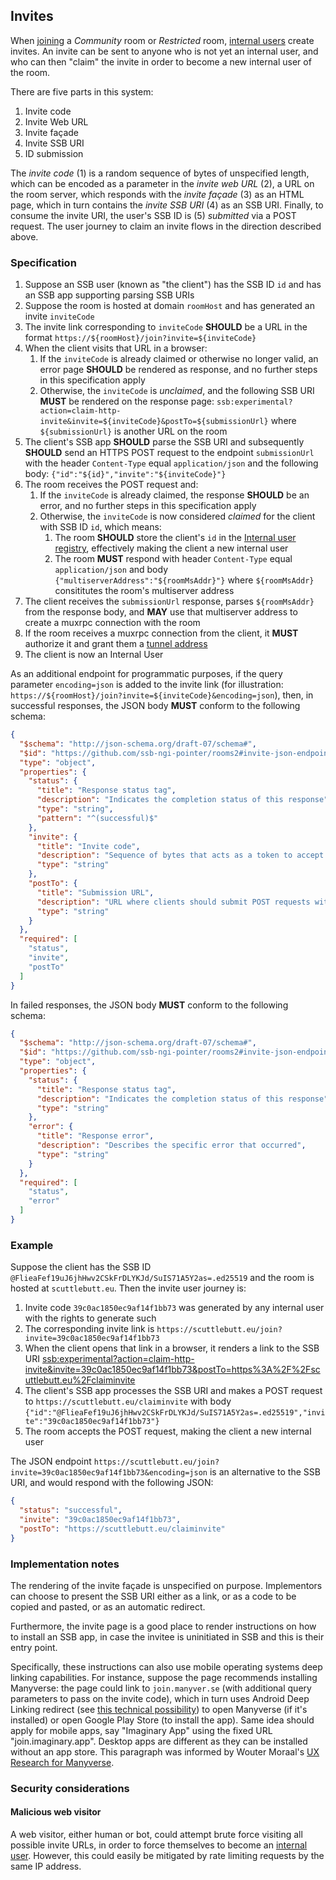 ## Invites

When [joining](Joining.md) a *Community* room or *Restricted* room, [internal users](../Stakeholders/Internal%20user.md) create invites. An invite can be sent to anyone who is not yet an internal user, and who can then "claim" the invite in order to become a new internal user of the room.

There are five parts in this system:

1. Invite code
1. Invite Web URL
1. Invite façade
1. Invite SSB URI
1. ID submission

The *invite code* (1) is a random sequence of bytes of unspecified length, which can be encoded as a parameter in the *invite web URL* (2), a URL on the room server, which responds with the *invite façade* (3) as an HTML page, which in turn contains the *invite SSB URI* (4) as an SSB URI. Finally, to consume the invite URI, the user's SSB ID is (5) *submitted* via a POST request. The user journey to claim an invite flows in the direction described above.

### Specification

1. Suppose an SSB user (known as "the client") has the SSB ID `id` and has an SSB app supporting parsing SSB URIs
1. Suppose the room is hosted at domain `roomHost` and has generated an invite `inviteCode`
1. The invite link corresponding to `inviteCode` **SHOULD** be a URL in the format `https://${roomHost}/join?invite=${inviteCode}`
1. When the client visits that URL in a browser:
    1. If the `inviteCode` is already claimed or otherwise no longer valid, an error page **SHOULD** be rendered as response, and no further steps in this specification apply
    1. Otherwise, the `inviteCode` is *unclaimed*, and the following SSB URI **MUST** be rendered on the response page: `ssb:experimental?action=claim-http-invite&invite=${inviteCode}&postTo=${submissionUrl}` where `${submissionUrl}` is another URL on the room
1. The client's SSB app **SHOULD** parse the SSB URI and subsequently **SHOULD** send an HTTPS POST request to the endpoint `submissionUrl` with the header `Content-Type` equal `application/json` and the following body: `{"id":"${id}","invite":"${inviteCode}"}`
1. The room receives the POST request and:
    1. If the `inviteCode` is already claimed, the response **SHOULD** be an error, and no further steps in this specification apply
    1. Otherwise, the `inviteCode` is now considered *claimed* for the client with SSB ID `id`, which means:
        1. The room **SHOULD** store the client's `id` in the [Internal user registry](Internal%20user%20registry.md), effectively making the client a new internal user
        1. The room **MUST** respond with header `Content-Type` equal `application/json` and body `{"multiserverAddress":"${roomMsAddr}"}` where `${roomMsAddr}` consititutes the room's multiserver address
1. The client receives the `submissionUrl` response, parses `${roomMsAddr}` from the response body, and **MAY** use that multiserver address to create a muxrpc connection with the room
1. If the room receives a muxrpc connection from the client, it **MUST** authorize it and grant them a [tunnel address](Tunnel%20addresses.md)
1. The client is now an Internal User

As an additional endpoint for programmatic purposes, if the query parameter `encoding=json` is added to the invite link (for illustration: `https://${roomHost}/join?invite=${inviteCode}&encoding=json`), then, in successful responses, the JSON body **MUST** conform to the following schema:

```json
{
  "$schema": "http://json-schema.org/draft-07/schema#",
  "$id": "https://github.com/ssb-ngi-pointer/rooms2#invite-json-endpoint-success",
  "type": "object",
  "properties": {
    "status": {
      "title": "Response status tag",
      "description": "Indicates the completion status of this response",
      "type": "string",
      "pattern": "^(successful)$"
    },
    "invite": {
      "title": "Invite code",
      "description": "Sequence of bytes that acts as a token to accept the invite",
      "type": "string"
    },
    "postTo": {
      "title": "Submission URL",
      "description": "URL where clients should submit POST requests with a JSON body",
      "type": "string"
    }
  },
  "required": [
    "status",
    "invite",
    "postTo"
  ]
}
```

In failed responses, the JSON body **MUST** conform to the following schema:

```json
{
  "$schema": "http://json-schema.org/draft-07/schema#",
  "$id": "https://github.com/ssb-ngi-pointer/rooms2#invite-json-endpoint-error",
  "type": "object",
  "properties": {
    "status": {
      "title": "Response status tag",
      "description": "Indicates the completion status of this response",
      "type": "string"
    },
    "error": {
      "title": "Response error",
      "description": "Describes the specific error that occurred",
      "type": "string"
    }
  },
  "required": [
    "status",
    "error"
  ]
}
```

### Example

Suppose the client has the SSB ID `@FlieaFef19uJ6jhHwv2CSkFrDLYKJd/SuIS71A5Y2as=.ed25519` and the room is hosted at `scuttlebutt.eu`. Then the invite user journey is:

1. Invite code `39c0ac1850ec9af14f1bb73` was generated by any internal user with the rights to generate such
1. The corresponding invite link is `https://scuttlebutt.eu/join?invite=39c0ac1850ec9af14f1bb73`
1. When the client opens that link in a browser, it renders a link to the SSB URI [ssb:experimental?action=claim-http-invite&invite=39c0ac1850ec9af14f1bb73&postTo=https%3A%2F%2Fscuttlebutt.eu%2Fclaiminvite](ssb:experimental?action=claim-http-invite&invite=39c0ac1850ec9af14f1bb73&postTo=https%3A%2F%2Fscuttlebutt.eu%2Fclaiminvite)
1. The client's SSB app processes the SSB URI and makes a POST request to `https://scuttlebutt.eu/claiminvite` with body `{"id":"@FlieaFef19uJ6jhHwv2CSkFrDLYKJd/SuIS71A5Y2as=.ed25519","invite":"39c0ac1850ec9af14f1bb73"}`
1. The room accepts the POST request, making the client a new internal user

The JSON endpoint `https://scuttlebutt.eu/join?invite=39c0ac1850ec9af14f1bb73&encoding=json` is an alternative to the SSB URI, and would respond with the following JSON:

```json
{
  "status": "successful",
  "invite": "39c0ac1850ec9af14f1bb73",
  "postTo": "https://scuttlebutt.eu/claiminvite"
}
```

### Implementation notes

The rendering of the invite façade is unspecified on purpose. Implementors can choose to present the SSB URI either as a link, or as a code to be copied and pasted, or as an automatic redirect.

Furthermore, the invite page is a good place to render instructions on how to install an SSB app, in case the invitee is uninitiated in SSB and this is their entry point.

Specifically, these instructions can also use mobile operating systems deep linking capabilities. For instance, suppose the page recommends installing Manyverse: the page could link to `join.manyver.se` (with additional query parameters to pass on the invite code), which in turn uses Android Deep Linking redirect (see [this technical possibility](https://stackoverflow.com/questions/28744167/android-deep-linking-use-the-same-link-for-the-app-and-the-play-store)) to open Manyverse (if it's installed) or open Google Play Store (to install the app). Same idea should apply for mobile apps, say "Imaginary App" using the fixed URL "join.imaginary.app". Desktop apps are different as they can be installed without an app store. This paragraph was informed by Wouter Moraal's [UX Research for Manyverse](https://www.manyver.se/ux-research/).

### Security considerations

#### Malicious web visitor

A web visitor, either human or bot, could attempt brute force visiting all possible invite URLs, in order to force themselves to become an [internal user](../Stakeholders/Internal%20user.md). However, this could easily be mitigated by rate limiting requests by the same IP address.
